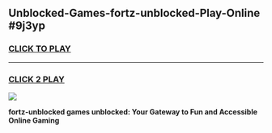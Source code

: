 
## Unblocked-Games-fortz-unblocked-Play-Online #9j3yp
<h3>
<a href="https://news.freeplayer.one?title=fortz-unblocked&ref=3">CLICK TO PLAY</a></h3>
<hr>

<h3>
<a href="https://news.freeplayer.one?title=fortz-unblocked&ref=3">CLICK 2 PLAY</a>
  
</h3>

<a href="https://news.freeplayer.one?title=fortz-unblocked&ref=3"><img src="https://clearcache.store/games.png"></a>


**fortz-unblocked games unblocked: Your Gateway to Fun and Accessible Online Gaming**
